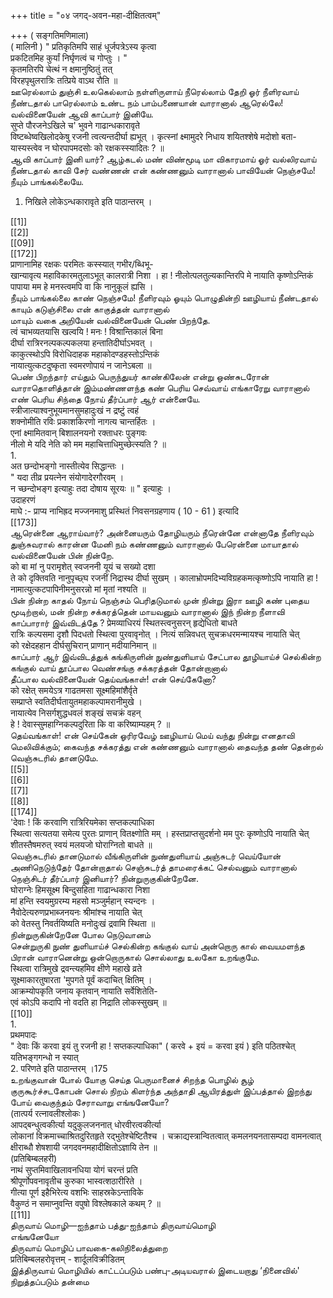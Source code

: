 +++
title = "०४ जगद्-अवन-महा-दीक्षितत्वम्"

+++
( सङ्गतिमणिमाला)   
( मालिनी ) " प्रतिकृतिमपि साहं धूर्जपत्रेऽस्य कृत्वा   
प्रकटितमिह कुर्यां निर्घृणत्वं च गोप्तुः । "   
कृतमतिरपि चेत्थं न क्षमानुष्ठितुं तत्   
विरहपृथुलरात्रिः तत्प्रिये वाऽथ रौति ॥   
ஊரெல்லாம் துஞ்சி உலகெல்லாம் நள்ளிருளாய் நீரெல்லாம் தேறி ஓர் நீளிரவாய் நீண்டதால் பாரெல்லாம் உண்ட நம் பாம்பணையான் வாரானால் ஆரெல்லே! வல்வினையேன் ஆவி காப்பார் இனியே.   
सुप्ते पौरजनेऽखिले च' भुवने गाढान्धकारावृते   
विष्टब्धेष्वखिलोदकेषु रजनी त्वत्यन्तदीर्घा ह्यभूत् । कृत्स्नां क्ष्मामुदरे निधाय शयितश्शेषे मदोशो बता-   
यास्यस्त्वेव न घोरपापमदसोः को रक्षकस्स्यादितः ? ॥   
ஆவி காப்பார் இனி யார்? ஆழ்கடல் மண் விண்மூடி மா விகாரமாய் ஓர் வல்லிரவாய் நீண்டதால் காவி சேர் வண்ணன் என் கண்ணனும் வாரானால் பாவியேன் நெஞ்சமே! நீயும் பாங்கல்லையே.   
1. निखिले लोकेऽन्धकारावृते इति पाठान्तरम् ।   

[[1]]  
[[2]]  
[[09]]  
[[172]]  
प्राणानामिह रक्षकः परमितः कस्स्यात् गभीर/ब्धिभू-   
खान्यावृत्य महाविकारमतुलाऽभूत् कालरात्री निशा । हा ! नीलोत्पलतुल्यकान्तिरपि मे नायाति कृष्णोऽन्तिकं   
पापाया मम हे मनस्त्वमपि वा कि नानुकूलं ह्यसि ।   
நீயும் பாங்கல்லை காண் நெஞ்சமே! நீளிரவும் ஓயும் பொழுதின்றி ஊழியாய் நீண்டதால் காயும் கடுஞ்சிலை என் காகுத்தன் வாரானால்   
மாயும் வகை அறியேன் வல்வினையேன் பெண் பிறந்தே.   
त्वं चाभव्यतयासि खल्वयि ! मनः ! विश्रान्तिकालं बिना   
दीर्घा रात्रिरनल्पकल्पकलया हन्तातिदीर्घाऽभवत् ।   
काकुत्स्थोऽपि विरोधिदाहक महाकोदण्डहस्तोऽन्तिकं   
नायात्युत्कटदुष्कृता स्वमरणोपायं न जानेऽबला ॥   
பெண் பிறந்தார் எய்தும் பெருந்துயர் காண்கிலேன் என்று ஒண்சுடரோன் வாராதொளித்தான் இம்மண்ணளந்த கண் பெரிய செவ்வாய் எங்காரேறு வாரானால் எண் பெரிய சிந்தை நோய் தீர்ப்பார் ஆர் என்னையே.   
स्त्रीजात्याश्वनुभूयमानसुमहादुःखं न द्रष्टुं त्वहं   
शक्नोमीति रविः प्रकाशकिरणो नागत्य चान्तर्हितः ।   
एनां क्ष्मामितवान् बिशालनयनो रक्ताधरः पुङ्गवः   
नीलो मे यदि नेति को मम महाचित्ताधिमुच्छेत्स्यति ? ॥   
1.   
अत छन्दोभङ्गो नास्तीत्येव सिद्धान्तः ।   
" यदा तीव्र प्रयत्नेन संयोगादेरगौरवम् ।   
न च्छन्दोभङ्ग इत्याहुः तदा दोषाय सूरयः ॥ " इत्याहुः ।   
उदाहरणं   
माघे :- प्राप्य नाभिह्रद मज्जनमाशु प्रस्थितं निवसनग्रहणाय ( 10 - 61 ) इत्यादि   
[[173]]  
ஆரென்னை ஆராய்வார்? அன்னையரும் தோழியரும் நீரென்னே என்னாதே நீளிரவும் துஞ்சுவரால் காரன்ன மேனி நம் கண்ணனும் வாரானால் பேரென்னை மாயாதால் வல்வினையேன் பின் நின்றே.   
को बा मां नु परामृशेत् स्वजननी यूयं च सख्यो दशा   
ते को दृक्तिवति नानुपृच्छ्घ रजनीं निद्रास्थ दीर्घा सुखम् । कालाभ्रोपमदिभ्यविग्रहकमत्कृष्णोऽपि नायाति हा !   
नामात्युत्कटपापिनीमनुसरन्नो मां मृतां नश्यति ॥   
பின் நின்ற காதல் நோய் நெஞ்சம் பெரிதடுமால் முன் நின்று இரா ஊழி கண் புதைய மூடிற்றால், மன் நின்ற சக்கரத்தென் மாயவனும் வாரானால் இந் நின்ற நீளாவி காப்பாரார் இவ்விடத்தே ? प्रेमव्याधिरयं स्थितस्त्वनुसरन् हृद्येधितो बाधते   
रात्रिः कल्पसमा दृशौ पिदधतो स्थित्वा पुरवावृनोत् । नित्यं सन्निवधत् सुचक्रधरमन्मायश्च नायाति चेत्   
को रक्षेदहहान दीर्घसुचिरान् प्राणान् मदीयानिमान् ॥   
காப்பார் ஆர் இவ்விடத்துக் கங்கிருளின் நுண்துளியாய் சேட்பால தூழியாய்ச் செல்கின்ற கங்குல் வாய் தூப்பால வெண்சங்கு சக்கரத்தன் தோன்றானால்   
தீப்பால வல்வினையேன் தெய்வங்காள்! என் செய்கேனோ?   
को रक्षेत् समयेऽत्र गाढतमसा सूक्ष्महिमांशैर्वृते   
सम्प्राप्ते स्वतिदीर्घतायुतमहाकल्पामरानीमुखे ।   
नायात्येव निसर्गशुद्धधवलं शङ्खं सचक्रं वहन्   
हे ! देवास्सुमहाग्निकल्पदुरिता कि वा करिष्याम्यहम् ? ॥   
தெய்வங்காள்! என் செய்கேன் ஓரிரவேழ் ஊழியாய் மெய் வந்து நின்று எனதாவி மெலிவிக்கும்; கைவந்த சக்கரத்து என் கண்ணனும் வாரானால் தைவந்த தண் தென்றல் வெஞ்சுடரில் தானடுமே.   
[[5]]  
[[6]]  
[[7]]  
[[8]]  
[[174]]  
'देवाः ! किं करवाणि रात्रिरियमेका सप्तकल्पाधिका   
स्थित्वा सत्यतया समेत्य पुरतः प्राणान् वितक्ष्णोति मम् । हस्तप्राप्तसुदर्शनो मम पुरः कृष्णोऽपि नायाति चेत्   
शीतस्तैषमरुत् स्वयं मलयजो घोराग्नितो बाधते ॥   
வெஞ்சுடரில் தானடுமால் வீங்கிருளின் நுண்துளியாய் அஞ்சுடர் வெய்யோன் அணிநெடுந்தேர் தோன்றாதால் செஞ்சுடர்த் தாமரைக்கட் செல்வனும் வாரானால் நெஞ்சிடர் தீர்ப்பார் இனியார்? நின்றுருகுகின்றேனே.   
घोराग्नेः हिमसूक्ष्म बिन्दुसहिता गाढान्धकारा निशा   
मां हन्ति स्वयमुग्ररम्य महसो मञ्जुर्महान् स्यन्दनः ।   
नैवोदेत्यरुणप्रभाब्जनयनः श्रीमांश्च नायाति चेत्   
को वेतस्तु निवर्तयिष्यति मनोदुःखं द्रवामि स्थिता ॥   
நின்றுருகின்றேனே போல நெடுவானம்   
சென்றுருகி நுண் துளியாய்ச் செல்கின்ற கங்குல் வாய் அன்றொரு கால் வையமளந்த பிரான் வாரானென்று ஒன்றொருகால் சொல்லாது உலகோ உறங்குமே.   
स्थित्वा रात्रिमुखे द्रवन्त्यहमिव क्षीणे महाखे व्रते   
सूक्ष्माकारतुषारता 'मुपगते पूर्वं कदाचित् क्षितिम् ।   
आक्रम्योपकृति जनाय कृतवान् नायाति सर्वेशितेति-   
एवं कोऽपि कदापि नो वदति हा निद्राति लोकस्सुखम् ॥   
[[10]]  
1.   
प्रथमपादः   
" देवाः किं करवा इयं तु रजनी हा ! सप्तकल्पाधिका" ( करवे + इयं = करवा इयं ) इति पठितश्चेत् यतिभङ्गगन्धो न स्यात्   
2. परिणते इति पाठान्तरम् ।175   
உறங்குவான் போல் யோகு செய்த பெருமானைச் சிறந்த பொழில் சூழ் குருகூர்ச்சடகோபன் சொல் நிறம் கிளர்ந்த அந்தாதி ஆயிரத்துள் இப்பத்தால் இறந்து போய் வைகுந்தம் சேராவாறு எங்ஙனேயோ?   
(तात्पर्य रत्नावलीश्लोकः )   
आपद्बन्धुत्वकीर्त्या यदुकुलजननात् धोरवीरत्वकीर्त्या   
लोकानां विक्रमाच्चाश्रितदुरितहृते रद्भुतेश्चेष्टितैश्च । चक्राद्यस्त्रान्वितत्वात् कमलनयनतासम्पदा वामनत्वात्   
क्षीराब्धौ शेषशायी जगदवनमहादीक्षितोऽज्ञायि तेन ॥   
(प्रतिबिम्बलहरी)   
नाथं सुप्तमिवाखिलावनधिया योगं चरन्तं प्रति   
श्रीपूर्णोपवनावृतीच कुरुका भास्वत्शठारीरिते ।   
गीत्या पूर्ण इहैभिरेत्य वशभिः साहस्रकेऽन्ताविके   
वैकुण्ठं न समाप्नुवन्ति वपुषो विश्लेषकाले कथम् ? ॥   
[[11]]  
திருவாய் மொழி—ஐந்தாம் பத்து-ஐந்தாம் திருவாய்மொழி   
எங்ஙனேயோ   
திருவாய் மொழிப் பாவகை-கலிநிலைத்துறை   
प्रतिबिम्बलहरोवृत्तम् - शार्दूलविक्रीडितम्   
இத்திருவாய் மொழியில் காட்டப்படும் பண்பு-அடியவரால் இடையறாது ‘நினைவில்' நிறுத்தப்படும் தன்மை   

